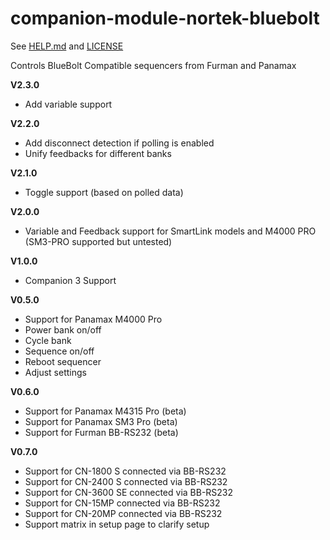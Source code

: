 # companion-module-nortek-bluebolt

See [HELP.md](./HELP.md) and [LICENSE](./LICENSE)

Controls BlueBolt Compatible sequencers from Furman and Panamax

**V2.3.0**

- Add variable support

**V2.2.0**

- Add disconnect detection if polling is enabled
- Unify feedbacks for different banks

**V2.1.0**

- Toggle support (based on polled data)

**V2.0.0**

- Variable and Feedback support for SmartLink models and M4000 PRO (SM3-PRO supported but untested)

**V1.0.0**

- Companion 3 Support

**V0.5.0**

- Support for Panamax M4000 Pro
- Power bank on/off
- Cycle bank
- Sequence on/off
- Reboot sequencer
- Adjust settings

**V0.6.0**

- Support for Panamax M4315 Pro (beta)
- Support for Panamax SM3 Pro (beta)
- Support for Furman BB-RS232 (beta)

**V0.7.0**

- Support for CN-1800 S connected via BB-RS232
- Support for CN-2400 S connected via BB-RS232
- Support for CN-3600 SE connected via BB-RS232
- Support for CN-15MP connected via BB-RS232
- Support for CN-20MP connected via BB-RS232
- Support matrix in setup page to clarify setup
